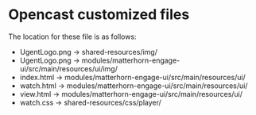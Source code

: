 # Opencast customized files

The location for these file is as follows:

* UgentLogo.png -> shared-resources/img/
* UgentLogo.png -> modules/matterhorn-engage-ui/src/main/resources/ui/img/
* index.html -> modules/matterhorn-engage-ui/src/main/resources/ui/
* watch.html -> modules/matterhorn-engage-ui/src/main/resources/ui/
* view.html -> modules/matterhorn-engage-ui/src/main/resources/ui/
* watch.css -> shared-resources/css/player/
